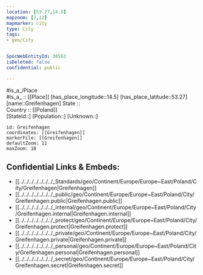 ```yaml
---
location: [53.27,14.5] 
mapzoom: [7,12] 
mapmarker: city 
type: City
tags:
- geo/City


SpocWebEntityId: 30563
isDeleted: false
confidential: public

---
```

#is_a_/Place  
#is_a_ :: [[Place]] 
[has_place_longitude::14.5] 
[has_place_latitude::53.27] 
[name::Greifenhagen] 
State ::  
Country :: [[Poland]]  
[StateId::] 
[Population::] 
[Unknown::] 


```leaflet
id: Greifenhagen
coordinates: [[Greifenhagen]] 
markerFile: [[Greifenhagen]] 
defaultZoom: 11 
maxZoom: 18
```


## Confidential Links & Embeds: 
- [[../../../../../../../_Standards/geo/Continent/Europe/Europe~East/Poland/City/Greifenhagen|Greifenhagen]] 
- [[../../../../../../../_public/geo/Continent/Europe/Europe~East/Poland/City/Greifenhagen.public|Greifenhagen.public]] 
- [[../../../../../../../_internal/geo/Continent/Europe/Europe~East/Poland/City/Greifenhagen.internal|Greifenhagen.internal]] 
- [[../../../../../../../_protect/geo/Continent/Europe/Europe~East/Poland/City/Greifenhagen.protect|Greifenhagen.protect]] 
- [[../../../../../../../_private/geo/Continent/Europe/Europe~East/Poland/City/Greifenhagen.private|Greifenhagen.private]] 
- [[../../../../../../../_personal/geo/Continent/Europe/Europe~East/Poland/City/Greifenhagen.personal|Greifenhagen.personal]] 
- [[../../../../../../../_secret/geo/Continent/Europe/Europe~East/Poland/City/Greifenhagen.secret|Greifenhagen.secret]] 
